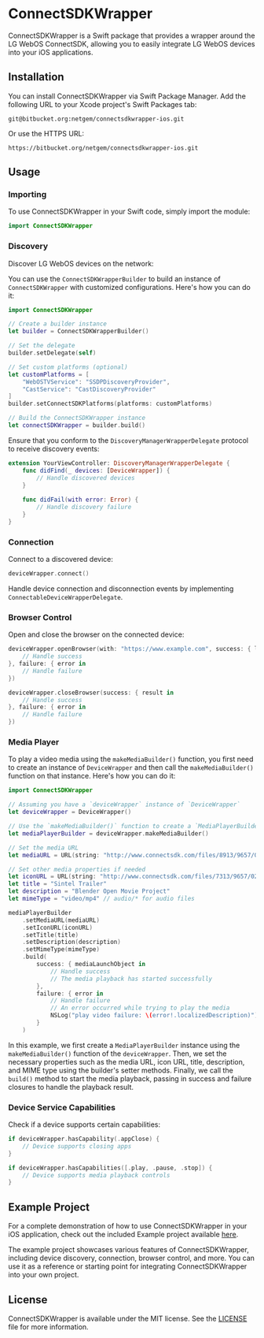 # ConnectSDKWrapper

ConnectSDKWrapper is a Swift package that provides a wrapper around the LG WebOS ConnectSDK, allowing you to easily integrate LG WebOS devices into your iOS applications.

## Installation

You can install ConnectSDKWrapper via Swift Package Manager. Add the following URL to your Xcode project's Swift Packages tab:

```
git@bitbucket.org:netgem/connectsdkwrapper-ios.git
```

Or use the HTTPS URL:

```
https://bitbucket.org/netgem/connectsdkwrapper-ios.git
```

## Usage

### Importing

To use ConnectSDKWrapper in your Swift code, simply import the module:

```swift
import ConnectSDKWrapper
```

### Discovery

Discover LG WebOS devices on the network:

You can use the `ConnectSDKWrapperBuilder` to build an instance of `ConnectSDKWrapper` with customized configurations. Here's how you can do it:

```swift
import ConnectSDKWrapper

// Create a builder instance
let builder = ConnectSDKWrapperBuilder()

// Set the delegate
builder.setDelegate(self)

// Set custom platforms (optional)
let customPlatforms = [
    "WebOSTVService": "SSDPDiscoveryProvider",
    "CastService": "CastDiscoveryProvider"
]
builder.setConnectSDKPlatforms(platforms: customPlatforms)

// Build the ConnectSDKWrapper instance
let connectSDKWrapper = builder.build()
```

Ensure that you conform to the `DiscoveryManagerWrapperDelegate` protocol to receive discovery events:

```swift
extension YourViewController: DiscoveryManagerWrapperDelegate {
    func didFind(_ devices: [DeviceWrapper]) {
        // Handle discovered devices
    }
    
    func didFail(with error: Error) {
        // Handle discovery failure
    }
}
```

### Connection

Connect to a discovered device:

```swift
deviceWrapper.connect()
```

Handle device connection and disconnection events by implementing `ConnectableDeviceWrapperDelegate`.

### Browser Control

Open and close the browser on the connected device:

```swift
deviceWrapper.openBrowser(with: "https://www.example.com", success: { launchSession in
    // Handle success
}, failure: { error in
    // Handle failure
})

deviceWrapper.closeBrowser(success: { result in
    // Handle success
}, failure: { error in
    // Handle failure
})
```

### Media Player

To play a video media using the `makeMediaBuilder()` function, you first need to create an instance of `DeviceWrapper` and then call the `makeMediaBuilder()` function on that instance. Here's how you can do it:

```swift
import ConnectSDKWrapper

// Assuming you have a `deviceWrapper` instance of `DeviceWrapper`
let deviceWrapper = DeviceWrapper()

// Use the `makeMediaBuilder()` function to create a `MediaPlayerBuilder` instance
let mediaPlayerBuilder = deviceWrapper.makeMediaBuilder()

// Set the media URL
let mediaURL = URL(string: "http://www.connectsdk.com/files/8913/9657/0225/test_video.mp4")

// Set other media properties if needed
let iconURL = URL(string: "http://www.connectsdk.com/files/7313/9657/0225/test_video_icon.jpg")
let title = "Sintel Trailer"
let description = "Blender Open Movie Project"
let mimeType = "video/mp4" // audio/* for audio files

mediaPlayerBuilder
    .setMediaURL(mediaURL)
    .setIconURL(iconURL)
    .setTitle(title)
    .setDescription(description)
    .setMimeType(mimeType)
    .build(
        success: { mediaLaunchObject in
            // Handle success
            // The media playback has started successfully
        },
        failure: { error in
            // Handle failure
            // An error occurred while trying to play the media
            NSLog("play video failure: \(error!.localizedDescription)")
        }
    )
```

In this example, we first create a `MediaPlayerBuilder` instance using the `makeMediaBuilder()` function of the `deviceWrapper`. Then, we set the necessary properties such as the media URL, icon URL, title, description, and MIME type using the builder's setter methods. Finally, we call the `build()` method to start the media playback, passing in success and failure closures to handle the playback result.


### Device Service Capabilities

Check if a device supports certain capabilities:

```swift
if deviceWrapper.hasCapability(.appClose) {
    // Device supports closing apps
}

if deviceWrapper.hasCapabilities([.play, .pause, .stop]) {
    // Device supports media playback controls
}
```

## Example Project

For a complete demonstration of how to use ConnectSDKWrapper in your iOS application, check out the included Example project available [here](https://github.com/simbaste/ConnectSDK-iOS-Sample).

The example project showcases various features of ConnectSDKWrapper, including device discovery, connection, browser control, and more. You can use it as a reference or starting point for integrating ConnectSDKWrapper into your own project.

## License

ConnectSDKWrapper is available under the MIT license. See the [LICENSE](LICENSE) file for more information.
